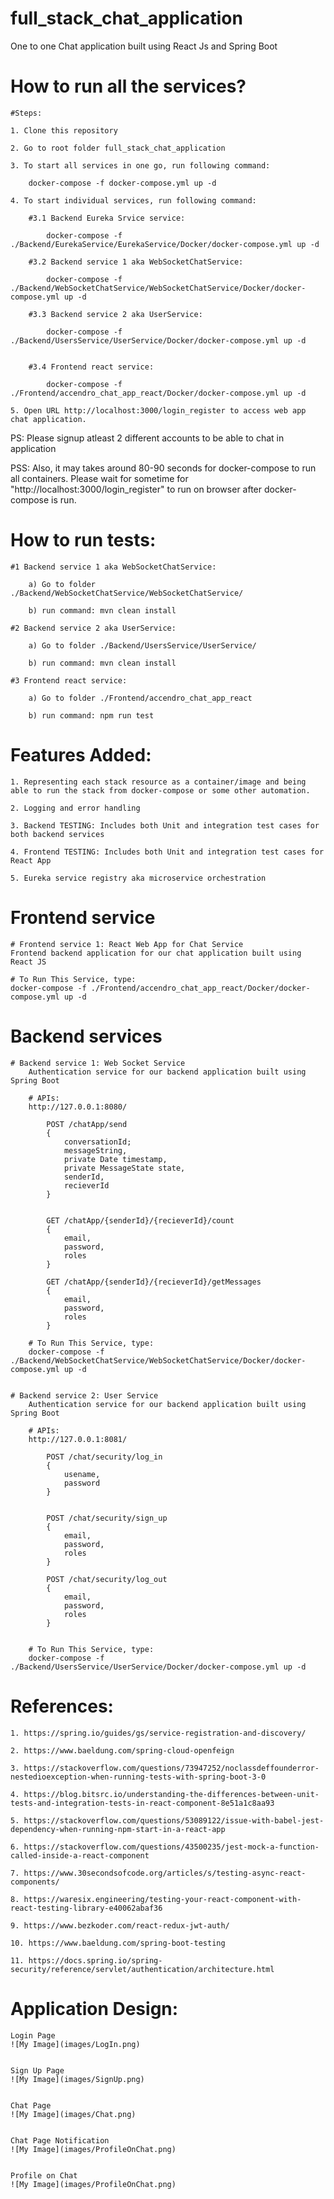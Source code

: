 # full_stack_chat_application
One to one Chat application built using React Js and Spring Boot


# How to run all the services?

    #Steps:
    
    1. Clone this repository
    
    2. Go to root folder full_stack_chat_application
    
    3. To start all services in one go, run following command:
        
        docker-compose -f docker-compose.yml up -d

    4. To start individual services, run following command:

        #3.1 Backend Eureka Srvice service: 
        
            docker-compose -f ./Backend/EurekaService/EurekaService/Docker/docker-compose.yml up -d
        
        #3.2 Backend service 1 aka WebSocketChatService: 
        
            docker-compose -f ./Backend/WebSocketChatService/WebSocketChatService/Docker/docker-compose.yml up -d

        #3.3 Backend service 2 aka UserService: 
        
            docker-compose -f ./Backend/UsersService/UserService/Docker/docker-compose.yml up -d
        

        #3.4 Frontend react service: 
        
            docker-compose -f ./Frontend/accendro_chat_app_react/Docker/docker-compose.yml up -d

    5. Open URL http://localhost:3000/login_register to access web app chat application. 
    
PS: Please signup atleast 2 different accounts to be able to chat in application

PSS: Also, it may takes around 80-90 seconds for docker-compose to run all containers. Please wait for sometime for "http://localhost:3000/login_register" to run on browser after docker-compose is run.


# How to run tests:

    #1 Backend service 1 aka WebSocketChatService: 
        
        a) Go to folder ./Backend/WebSocketChatService/WebSocketChatService/
        
        b) run command: mvn clean install

    #2 Backend service 2 aka UserService: 
        
        a) Go to folder ./Backend/UsersService/UserService/
        
        b) run command: mvn clean install

    #3 Frontend react service: 
        
        a) Go to folder ./Frontend/accendro_chat_app_react
        
        b) run command: npm run test


# Features Added:
    
    1. Representing each stack resource as a container/image and being able to run the stack from docker-compose or some other automation.
    
    2. Logging and error handling
    
    3. Backend TESTING: Includes both Unit and integration test cases for both backend services
    
    4. Frontend TESTING: Includes both Unit and integration test cases for React App
    
    5. Eureka service registry aka microservice orchestration

# Frontend service
    # Frontend service 1: React Web App for Chat Service
    Frontend backend application for our chat application built using React JS
    
    # To Run This Service, type:
    docker-compose -f ./Frontend/accendro_chat_app_react/Docker/docker-compose.yml up -d

# Backend services
    # Backend service 1: Web Socket Service
        Authentication service for our backend application built using Spring Boot

        # APIs:
        http://127.0.0.1:8080/

            POST /chatApp/send
            {
                conversationId;
                messageString,
                private Date timestamp,
                private MessageState state,
                senderId,
                recieverId
            }
            

            GET /chatApp/{senderId}/{recieverId}/count
            {
                email,
                password,
                roles
            }

            GET /chatApp/{senderId}/{recieverId}/getMessages
            {
                email,
                password,
                roles
            }

        # To Run This Service, type:
        docker-compose -f ./Backend/WebSocketChatService/WebSocketChatService/Docker/docker-compose.yml up -d

        
    # Backend service 2: User Service
        Authentication service for our backend application built using Spring Boot

        # APIs:
        http://127.0.0.1:8081/

            POST /chat/security/log_in
            {
                usename,
                password
            }
            

            POST /chat/security/sign_up
            {
                email,
                password,
                roles
            }

            POST /chat/security/log_out
            {
                email,
                password,
                roles
            }


        # To Run This Service, type:
        docker-compose -f ./Backend/UsersService/UserService/Docker/docker-compose.yml up -d

# References:

    1. https://spring.io/guides/gs/service-registration-and-discovery/

    2. https://www.baeldung.com/spring-cloud-openfeign
    
    3. https://stackoverflow.com/questions/73947252/noclassdeffounderror-nestedioexception-when-running-tests-with-spring-boot-3-0

    4. https://blog.bitsrc.io/understanding-the-differences-between-unit-tests-and-integration-tests-in-react-component-8e51a1c8aa93

    5. https://stackoverflow.com/questions/53089122/issue-with-babel-jest-dependency-when-running-npm-start-in-a-react-app

    6. https://stackoverflow.com/questions/43500235/jest-mock-a-function-called-inside-a-react-component

    7. https://www.30secondsofcode.org/articles/s/testing-async-react-components/

    8. https://waresix.engineering/testing-your-react-component-with-react-testing-library-e40062abaf36

    9. https://www.bezkoder.com/react-redux-jwt-auth/

    10. https://www.baeldung.com/spring-boot-testing
    
    11. https://docs.spring.io/spring-security/reference/servlet/authentication/architecture.html


# Application Design:

    Login Page
    ![My Image](images/LogIn.png)

    
    Sign Up Page
    ![My Image](images/SignUp.png)

    
    Chat Page
    ![My Image](images/Chat.png)
    
    
    Chat Page Notification
    ![My Image](images/ProfileOnChat.png)


    Profile on Chat
    ![My Image](images/ProfileOnChat.png)

